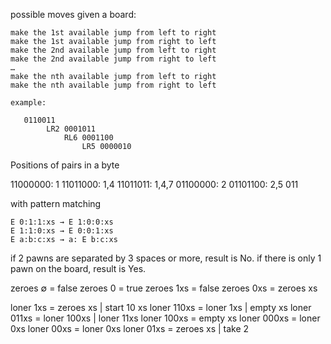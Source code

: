 
possible moves given a board:

    make the 1st available jump from left to right
    make the 1st available jump from right to left
    make the 2nd available jump from left to right
    make the 2nd available jump from right to left
    …
    make the nth available jump from left to right
    make the nth available jump from right to left

    example:

       0110011
            LR2 0001011
                RL6 0001100
                    LR5 0000010


Positions of pairs in a byte

11000000: 1
11011000: 1,4
11011011: 1,4,7
01100000: 2
01101100: 2,5
011


with pattern matching

    E 0:1:1:xs → E 1:0:0:xs
    E 1:1:0:xs → E 0:0:1:xs
    E a:b:c:xs → a: E b:c:xs

if 2 pawns are separated by 3 spaces or more, result is No.
if there is only 1 pawn on the board, result is Yes.

zeroes ∅    = false
zeroes 0    = true
zeroes 1xs  = false
zeroes 0xs  = zeroes xs

loner 1xs   = zeroes xs | start 10 xs
loner 110xs = loner 1xs | empty xs
loner 011xs = loner 100xs | loner 11xs
loner 100xs = empty xs
loner 000xs = loner 0xs
loner 00xs  = loner 0xs
loner 01xs  = zeroes xs | take 2

